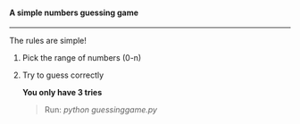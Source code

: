 #### A simple numbers guessing game

---

The rules are simple! 

1. Pick the range of numbers (0-n)

2. Try to guess correctly 

   **You only have 3 tries** 

   > Run: _python guessinggame.py_


